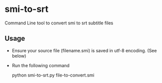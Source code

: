 smi-to-srt
==========

Command Line tool to convert smi to srt subtitle files

Usage
-----
- Ensure your source file (filename.smi) is saved in utf-8 encoding. (See below)
- Run the following command

  python smi-to-srt.py file-to-convert.smi
